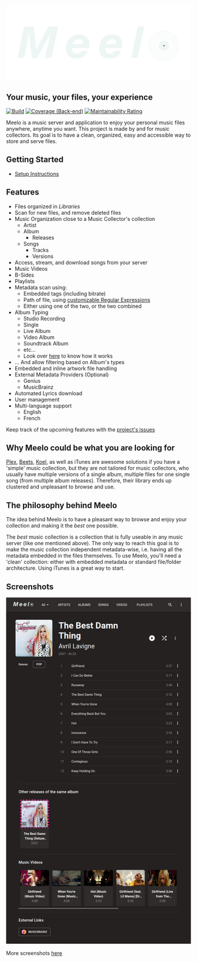 ![Meelo](assets/banner.png)

## Your music, your files, your experience

[![Build](https://github.com/Arthi-chaud/Meelo/actions/workflows/build.yml/badge.svg)](https://github.com/Arthi-chaud/Meelo/actions/workflows/build.yml)
[![Coverage (Back-end)](https://sonarcloud.io/api/project_badges/measure?project=arthi-chaud_Meelo-back&metric=coverage)](https://sonarcloud.io/summary/new_code?id=arthi-chaud_Meelo-back)
[![Maintainability Rating](https://sonarcloud.io/api/project_badges/measure?project=arthi-chaud_Meelo-back&metric=sqale_rating)](https://sonarcloud.io/summary/new_code?id=arthi-chaud_Meelo-back)

Meelo is a music server and application to enjoy your personal music files anywhere, anytime you want.
This project is made by and for music collectors. Its goal is to have a clean, organized, easy and accessible way to store and serve files.

## Getting Started

- [Setup Instructions](https://arthi-chaud.github.io/Meelo/setup/requirements/)

## Features

- Files organized in *Libraries*
- Scan for new files, and remove deleted files
- Music Organization close to a Music Collector's collection
  - Artist
  - Album
    - Releases
  - Songs
    - Tracks
    - Versions
- Access, stream, and download songs from your server
- Music Videos
- B-Sides
- Playlists
- Metadata scan using:
  - Embedded tags (including bitrate)
  - Path of file, using [customizable Regular Expressions](https://arthi-chaud.github.io/Meelo/setting-up/#prepare-your-settings)
  - Either using one of the two, or the two combined
- Album Typing
  - Studio Recording
  - Single
  - Live Album
  - Video Album
  - Soundtrack Album
  - etc...
  - Look over [here](https://arthi-chaud.github.io/Meelo/album-types/) to know how it works
- ... And allow filtering based on Album's types
- Embedded and inline artwork file handling
- External Metadata Providers (Optional)
  - Genius
  - MusicBrainz
- Automated Lyrics download
- User management
- Multi-language support
  - English
  - French

Keep track of the upcoming features with the [project's issues](https://github.com/Arthi-chaud/Meelo/issues)

## Why Meelo could be what you are looking for

[Plex](https://www.plex.tv/fr/), [Beets](https://github.com/beetbox/beets), [Koel](https://github.com/koel/koel), as well as iTunes are awesome solutions if you have a 'simple' music collection, but they are not tailored for music collectors, who usually have multiple versions of a single album, multiple files for one single song (from multiple album releases). Therefore, their library ends up clustered and unpleasant to browse and use.

## The philosophy behind Meelo

The idea behind Meelo is to have a pleasant way to browse and enjoy your collection and making it the *best* one possible.

The *best* music collection is a collection that is fully useable in any music server (like one mentioned above). The only way to reach this goal is to make the music collection independent metadata-wise, i.e. having all the metadata embedded in the files themselves.
To use Meelo, you'll need a 'clean' collection: either with embedded metadata or standard file/folder architecture. Using iTunes is a great way to start.

## Screenshots

![Album View](./assets/examples/album-page.png)

More screenshots [here](./assets/examples/)
